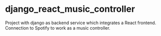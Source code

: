 # django_react_music_controller
Project with django as backend service which integrates a React frontend. Connection to Spotify to work as a music controller.
